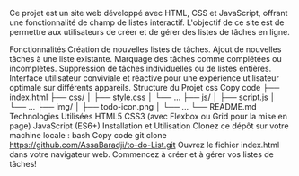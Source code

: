 Ce projet est un site web développé avec HTML, CSS et JavaScript, offrant une fonctionnalité de champ de listes interactif. L'objectif de ce site est de permettre aux utilisateurs de créer et de gérer des listes de tâches en ligne.

Fonctionnalités
Création de nouvelles listes de tâches.
Ajout de nouvelles tâches à une liste existante.
Marquage des tâches comme complétées ou incomplètes.
Suppression de tâches individuelles ou de listes entières.
Interface utilisateur conviviale et réactive pour une expérience utilisateur optimale sur différents appareils.
Structure du Projet
css
Copy code
├── index.html
├── css/
│   ├── style.css
│   └── ...
├── js/
│   ├── script.js
│   └── ...
├── img/
│   ├── todo-icon.png
│   └── ...
└── README.md
Technologies Utilisées
HTML5
CSS3 (avec Flexbox ou Grid pour la mise en page)
JavaScript (ES6+)
Installation et Utilisation
Clonez ce dépôt sur votre machine locale :
bash
Copy code
git clone https://github.com/AssaBaradji/to-do-List.git
Ouvrez le fichier index.html dans votre navigateur web.
Commencez à créer et à gérer vos listes de tâches!


